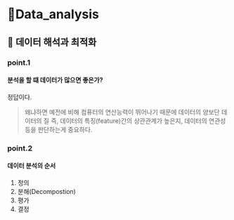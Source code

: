 # 📒Data_analysis
## 🧐 데이터 해석과 최적화

### point.1
#### 분석을 할 떄 데이터가 많으면 좋은가?
정답이다.
> 왜냐하면 예전에 비해 컴퓨터의 연산능력이 뛰어나기 때문에 데이터의 양보단 데이터의 질 즉, 데이터의 특징(feature)간의 상관관계가 높은지, 데이터의 연관성등을 판단하는게 중요하다. 

### point.2
#### 데이터 분석의 순서
1. 정의
2. 분해(Decompostion)
3. 평가
4. 결정





